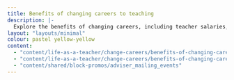 ```yaml
---
title: Benefits of changing careers to teaching
description: |- 
  Explore the benefits of changing careers, including teacher salaries, job security, and making a real difference in young people's lives.
layout: "layouts/minimal"
colour: pastel yellow-yellow
content: 
  - "content/life-as-a-teacher/change-careers/benefits-of-changing-careers/header" 
  - "content/life-as-a-teacher/change-careers/benefits-of-changing-careers/article"
  - "content/shared/block-promos/adviser_mailing_events"
---
```


